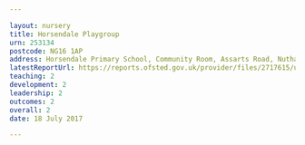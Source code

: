 ```yaml
---

layout: nursery
title: Horsendale Playgroup
urn: 253134
postcode: NG16 1AP
address: Horsendale Primary School, Community Room, Assarts Road, Nuthall, NOTTINGHAM, NG16 1AP
latestReportUrl: https://reports.ofsted.gov.uk/provider/files/2717615/urn/253134.pdf
teaching: 2
development: 2
leadership: 2
outcomes: 2
overall: 2
date: 18 July 2017

---
```

